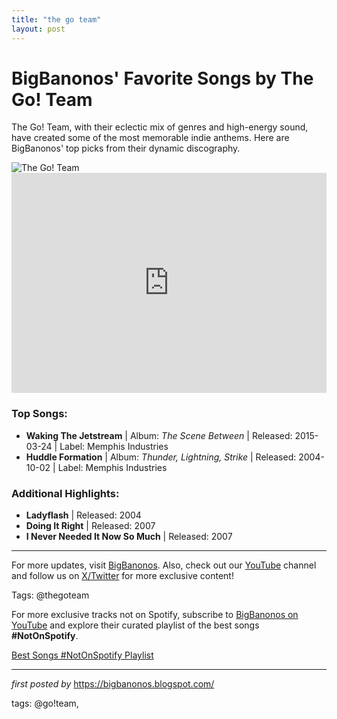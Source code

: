 ```yaml
---
title: "the go team"
layout: post
---
```

<!-- Title of the Post -->
<h1>BigBanonos' Favorite Songs by The Go! Team</h1> <!-- Introductory Text -->
<p>The Go! Team, with their eclectic mix of genres and high-energy sound, have created some of the most memorable indie anthems. Here are BigBanonos' top picks from their dynamic discography.</p> <!-- Featured Image -->
<div> <img src="https://i.ytimg.com/vi/68wi5gqM_as/hq720.jpg?sqp=-oaymwE7CK4FEIIDSFryq4qpAy0IARUAAAAAGAElAADIQj0AgKJD8AEB-AH-CYAC0AWKAgwIABABGBsgEyh_MA8=&rs=AOn4CLAHAh0X-n9DdvbnRWIAGQIUI72YfQ" alt="The Go! Team">
</div> <!-- Spotify Embed -->
<div> <iframe src="https://open.spotify.com/embed/playlist/0H6Pwq6bj0UgjgcbjPfCuJ?utm_source=generator" width="100%" height="352" frameBorder="0" allowfullscreen="" allow="autoplay; clipboard-write; encrypted-media; fullscreen; picture-in-picture" loading="lazy"></iframe>
</div> <!-- Song Information -->
<h3>Top Songs:</h3>
<ul> <li><strong>Waking The Jetstream</strong> | Album: <em>The Scene Between</em> | Released: 2015-03-24 | Label: Memphis Industries</li> <li><strong>Huddle Formation</strong> | Album: <em>Thunder, Lightning, Strike</em> | Released: 2004-10-02 | Label: Memphis Industries</li>
</ul> <h3>Additional Highlights:</h3>
<ul> <li><strong>Ladyflash</strong> | Released: 2004</li> <li><strong>Doing It Right</strong> | Released: 2007</li> <li><strong>I Never Needed It Now So Much</strong> | Released: 2007</li>
</ul> <!-- Footer Links -->
<hr />
<p>For more updates, visit <a href="https://bigbanonos.blogspot.com/" target="_blank">BigBanonos</a>. Also, check out our <a href="https://www.youtube.com/@BigBanonos" target="_blank">YouTube</a> channel and follow us on <a href="https://x.com/bigbanonos" target="_blank">X/Twitter</a> for more exclusive content!</p> <!-- Tags -->
<p>Tags: @thegoteam</p>


<!--Subscribe and Playlist Links-->
<div>
    <p>For more exclusive tracks not on Spotify, subscribe to <a href="https://www.youtube.com/@BigBanonos" target="_blank">BigBanonos on YouTube</a> and explore their curated playlist of the best songs <strong>#NotOnSpotify</strong>.</p>
    <p><a href="https://www.youtube.com/playlist?list=PLtuNtuTatqI0kFahUCbtbfenC_ET5O_tr" target="_blank">Best Songs #NotOnSpotify Playlist<br /></a></p></div>

<hr />

<p><em>first posted by</em> <a href="https://bigbanonos.blogspot.com/" rel="noopener" target="_new">https://bigbanonos.blogspot.com/</a></p>

<p>tags: @go!team,</p>
